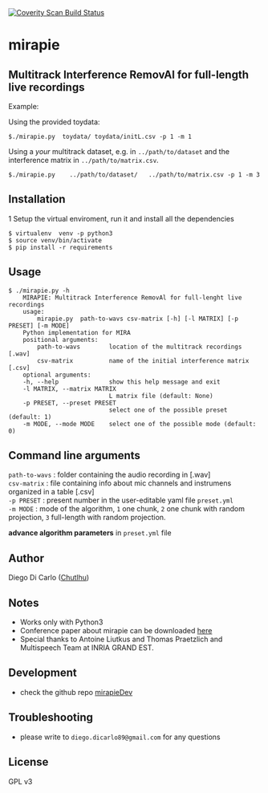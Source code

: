 <a href="https://scan.coverity.com/projects/chutlhu-mirapie">
  <img alt="Coverity Scan Build Status"
       src="https://scan.coverity.com/projects/16179/badge.svg"/>
</a>

# mirapie

## Multitrack Interference RemovAl for full-length live recordings

Example:

Using the provided toydata:

    $./mirapie.py  toydata/ toydata/initL.csv -p 1 -m 1

Using a _your_ multitrack dataset, e.g. in `../path/to/dataset` and the interference matrix in `../path/to/matrix.csv`.

    $./mirapie.py    ../path/to/dataset/   ../path/to/matrix.csv -p 1 -m 3

## Installation
1 Setup the virtual enviroment, run it and install all the dependencies

    $ virtualenv  venv -p python3
    $ source venv/bin/activate
    $ pip install -r requirements
## Usage

    $ ./mirapie.py -h
        MIRAPIE: Multitrack Interference RemovAl for full-lenght live recordings
        usage: 
            mirapie.py  path-to-wavs csv-matrix [-h] [-l MATRIX] [-p PRESET] [-m MODE]
        Python implementation for MIRA
        positional arguments:
            path-to-wavs        location of the multitrack recordings [.wav]
            csv-matrix          name of the initial interference matrix [.csv]
        optional arguments:
        -h, --help              show this help message and exit
        -l MATRIX, --matrix MATRIX   
                                L matrix file (default: None)
        -p PRESET, --preset PRESET
                                select one of the possible preset (default: 1)
        -m MODE, --mode MODE    select one of the possible mode (default: 0)
## Command line arguments
`path-to-wavs` : folder containing the audio recording in [.wav]  
`csv-matrix`   : file containing info about mic channels and instrumens organized in a table [.csv]  
`-p PRESET`    : present number in the user-editable yaml file `preset.yml`  
`-m MODE`      : mode of the algorithm, `1` one chunk, `2` one chunk with random projection, `3` full-length with random projection.  

__advance algorithm parameters__ in `preset.yml` file

## Author
Diego Di Carlo ([Chutlhu](https://github.com/Chutlhu))

## Notes
-  Works only with Python3
-  Conference paper about mirapie can be downloaded [here](https://hal.inria.fr/hal-01515971/file/gaussian-framework-interference.pdf)
-  Special thanks to Antoine Liutkus and Thomas Praetzlich and Multispeech Team at INRIA GRAND EST.

## Development
- check the github repo [mirapieDev](https://github.com/Chutlhu/mirapieDev)

## Troubleshooting
- please write to `diego.dicarlo89@gmail.com` for any questions

## License
GPL v3
